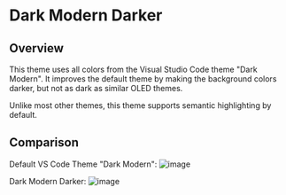# Dark Modern Darker

## Overview
This theme uses all colors from the Visual Studio Code theme "Dark Modern". It improves the default theme by making the background colors darker, but not as dark as similar OLED themes.

Unlike most other themes, this theme supports semantic highlighting by default.

## Comparison

Default VS Code Theme "Dark Modern":
![image](https://github.com/user-attachments/assets/3eae73d9-d405-44ae-9d96-88d3e625b859)

Dark Modern Darker:
![image](https://github.com/user-attachments/assets/5894c6af-4cd2-4c20-b92f-c48310f684fd)
